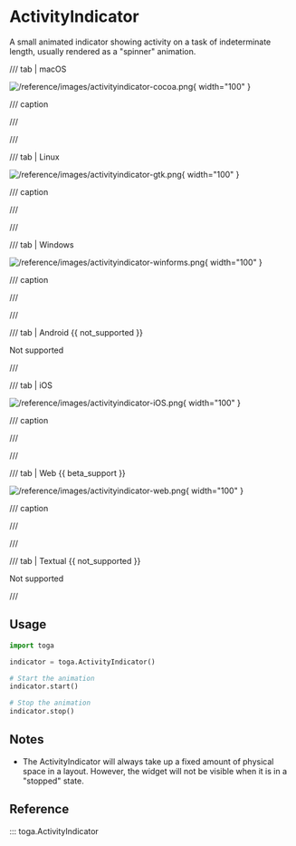 # ActivityIndicator

A small animated indicator showing activity on a task of indeterminate
length, usually rendered as a "spinner" animation.

/// tab | macOS

![/reference/images/activityindicator-cocoa.png](/reference/images/activityindicator-cocoa.png){ width="100" }

/// caption

///

<!-- TODO: Update alt text -->

///

/// tab | Linux

![/reference/images/activityindicator-gtk.png](/reference/images/activityindicator-gtk.png){ width="100" }

/// caption

///

<!-- TODO: Update alt text -->

///

/// tab | Windows

![/reference/images/activityindicator-winforms.png](/reference/images/activityindicator-winforms.png){ width="100" }

/// caption

///

<!-- TODO: Update alt text -->

///

/// tab | Android {{ not_supported }}

Not supported

///

/// tab | iOS

![/reference/images/activityindicator-iOS.png](/reference/images/activityindicator-iOS.png){ width="100" }

/// caption

///

<!-- TODO: Update alt text -->

///

/// tab | Web {{ beta_support }}

![/reference/images/activityindicator-web.png](/reference/images/activityindicator-web.png){ width="100" }

/// caption

///

<!-- TODO: Update alt text -->

///

/// tab | Textual {{ not_supported }}

Not supported

///

## Usage

```python
import toga

indicator = toga.ActivityIndicator()

# Start the animation
indicator.start()

# Stop the animation
indicator.stop()
```

## Notes

- The ActivityIndicator will always take up a fixed amount of physical
  space in a layout. However, the widget will not be visible when it is
  in a "stopped" state.

## Reference

::: toga.ActivityIndicator
